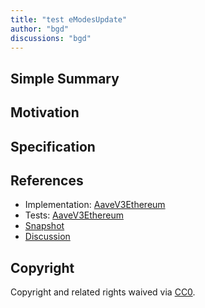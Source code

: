 ```yaml
---
title: "test eModesUpdate"
author: "bgd"
discussions: "bgd"
---
```


## Simple Summary

## Motivation

## Specification

## References

- Implementation: [AaveV3Ethereum](https://github.com/bgd-labs/aave-proposals-v3/blob/main/src/20231103_AaveV3Ethereum_TestEModesUpdate/AaveV3Ethereum_TestEModesUpdate_20231103.sol)
- Tests: [AaveV3Ethereum](https://github.com/bgd-labs/aave-proposals-v3/blob/main/src/20231103_AaveV3Ethereum_TestEModesUpdate/AaveV3Ethereum_TestEModesUpdate_20231103.t.sol)
- [Snapshot](bgd)
- [Discussion](bgd)

## Copyright

Copyright and related rights waived via [CC0](https://creativecommons.org/publicdomain/zero/1.0/).
